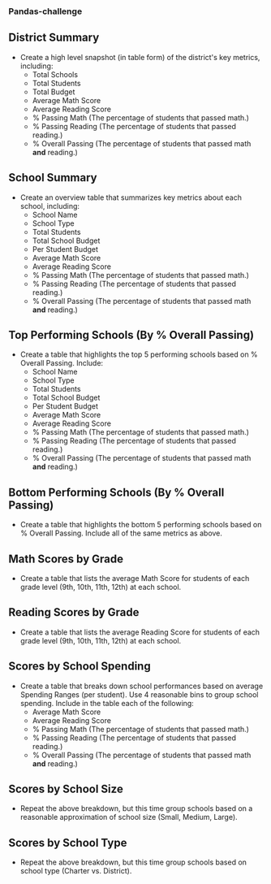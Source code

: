 ### Pandas-challenge
## District Summary

* Create a high level snapshot (in table form) of the district's key metrics, including:
  * Total Schools
  * Total Students
  * Total Budget
  * Average Math Score
  * Average Reading Score
  * % Passing Math (The percentage of students that passed math.)
  * % Passing Reading (The percentage of students that passed reading.)
  * % Overall Passing (The percentage of students that passed math **and** reading.)

## School Summary

* Create an overview table that summarizes key metrics about each school, including:
  * School Name
  * School Type
  * Total Students
  * Total School Budget
  * Per Student Budget
  * Average Math Score
  * Average Reading Score
  * % Passing Math (The percentage of students that passed math.)
  * % Passing Reading (The percentage of students that passed reading.)
  * % Overall Passing (The percentage of students that passed math **and** reading.)
  
## Top Performing Schools (By % Overall Passing)

* Create a table that highlights the top 5 performing schools based on % Overall Passing. Include:
  * School Name
  * School Type
  * Total Students
  * Total School Budget
  * Per Student Budget
  * Average Math Score
  * Average Reading Score
  * % Passing Math (The percentage of students that passed math.)
  * % Passing Reading (The percentage of students that passed reading.)
  * % Overall Passing (The percentage of students that passed math **and** reading.)

## Bottom Performing Schools (By % Overall Passing)

* Create a table that highlights the bottom 5 performing schools based on % Overall Passing. Include all of the same metrics as above.

## Math Scores by Grade

* Create a table that lists the average Math Score for students of each grade level (9th, 10th, 11th, 12th) at each school.

## Reading Scores by Grade

* Create a table that lists the average Reading Score for students of each grade level (9th, 10th, 11th, 12th) at each school.

## Scores by School Spending

* Create a table that breaks down school performances based on average Spending Ranges (per student). Use 4 reasonable bins to group school spending. Include in the table each of the following:
  * Average Math Score
  * Average Reading Score
  * % Passing Math (The percentage of students that passed math.)
  * % Passing Reading (The percentage of students that passed reading.)
  * % Overall Passing (The percentage of students that passed math **and** reading.)

## Scores by School Size

* Repeat the above breakdown, but this time group schools based on a reasonable approximation of school size (Small, Medium, Large).

## Scores by School Type

* Repeat the above breakdown, but this time group schools based on school type (Charter vs. District).


